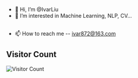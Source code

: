 ## 
- 👋 Hi, I’m @IvarLiu
- 👀 I’m interested in Machine Learning, NLP, CV...
## 
- 📫 How to reach me -- ivar872@163.com
## Visitor Count
![Visitor Count](https://profile-counter.glitch.me/Christmas/count.svg)
<!---
IvarLiu/IvarLiu is a ✨ special ✨ repository because its `README.md` (this file) appears on your GitHub profile.
You can click the Preview link to take a look at your changes.
--->
